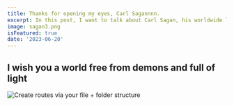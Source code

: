 ```yaml
---
title: Thanks for opening my eyes, Carl Sagannnn.
excerpt: In this post, I want to talk about Carl Sagan, his worldwide legacy, and how, even in death, he continues to inspire thousands of people (myself included).
image: sagan3.png
isFeatured: true
date: '2023-06-20'
---
```


## I wish you a world free from demons and full of light





![Create routes via your file + folder structure](argentina7.jpeg)

